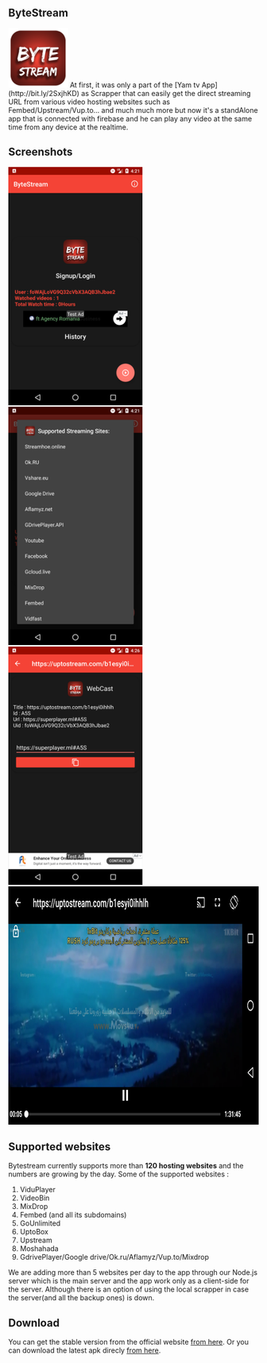 ## ByteStream
<img src="https://github.com/jakcal/APPS/raw/master/img/byte/BYTEHOST.png" width="120" height="120">
At first, it was only a part of the [Yam tv App](http://bit.ly/2SxjhKD) as Scrapper that can easily get the direct streaming URL from various video hosting websites such as Fembed/Upstream/Vup.to… and much much more but now it's a standAlone app that is connected with firebase and he can play any video at the same time from any device at the realtime.

## Screenshots
<img src="https://github.com/jakcal/APPS/raw/master/img/byte/Screenshot_1581351683.png" width="270" height="480">
<img src="https://github.com/jakcal/APPS/raw/master/img/byte/Screenshot_1581351691.png" width="270" height="480">
<img src="https://github.com/jakcal/APPS/raw/master/img/byte/Screenshot_1581352001.png" width="270" height="480">
<img src="https://github.com/jakcal/APPS/raw/master/img/byte/Screenshot_1581351769.png" width="1000" height="480">

## Supported websites
Bytestream currently supports more than **120 hosting websites** and the numbers are growing by the day.
Some of the supported websites : 

 1. ViduPlayer
 2. VideoBin
 3. MixDrop
 4. Fembed (and all its subdomains)
 5. GoUnlimited
 6. UptoBox
 7. Upstream
 8. Moshahada
 9. GdrivePlayer/Google drive/Ok.ru/Aflamyz/Vup.to/Mixdrop

We are adding more than 5 websites per day to the app through our Node.js server which is the main server and the app work only as a client-side for the server. Although there is an option of using the local scrapper in case the server(and all the backup ones) is down.

## Download
You can get the stable version from the official website [from here](https://superapps.ml/apps/byte/).
Or you can download the latest apk direcly [from here](https://github.com/jakcal/APPS/raw/master/bytestreamV08.apk).
